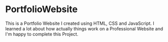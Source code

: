 # PortfolioWebsite
This is a Portfolio Website I created using HTML, CSS and JavaScript. I learned a lot about how actually things work on a Professional Website and I'm happy to complete this Project.
